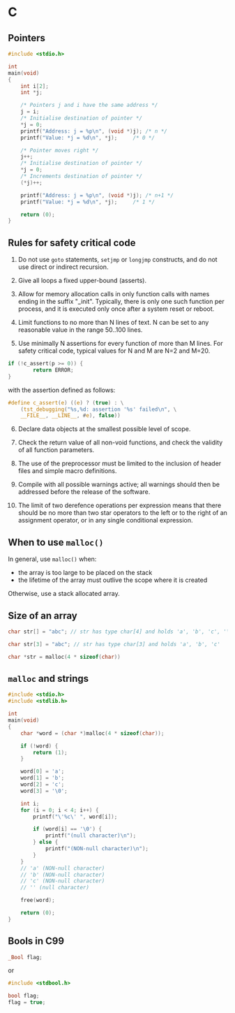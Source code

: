 # C

## Pointers

```c
#include <stdio.h>

int
main(void)
{
	int i[2];
	int *j;

	/* Pointers j and i have the same address */
	j = i;
	/* Initialise destination of pointer */
	*j = 0;
	printf("Address: j = %p\n", (void *)j); /* n */
	printf("Value: *j = %d\n", *j);		/* 0 */

	/* Pointer moves right */
	j++;
	/* Initialise destination of pointer */
	*j = 0;
	/* Increments destination of pointer */
	(*j)++;

	printf("Address: j = %p\n", (void *)j); /* n+1 */
	printf("Value: *j = %d\n", *j);		/* 1 */

	return (0);
}
```

## Rules for safety critical code

1. Do not use `goto` statements, `setjmp` or `longjmp` constructs, and do not
use direct or indirect recursion.

2. Give all loops a fixed upper-bound (asserts).

3. Allow for memory allocation calls in only function calls with names ending
in the suffix "\_init". Typically, there is only one such function per process,
and it is executed only once after a system reset or reboot.

4. Limit functions to no more than N lines of text. N can be set to any
reasonable value in the range 50..100 lines.

5. Use minimally N assertions for every function of more than M lines. For
safety critical code, typical values for N and M are N=2 and M=20.

```c
if (!c_assert(p >= 0)) {
		return ERROR;
}
```

with the assertion defined as follows:

```c
#define c_assert(e)	((e) ? (true) : \
	(tst_debugging("%s,%d: assertion '%s' failed\n", \
	__FILE__, __LINE__, #e), false))
```

6. Declare data objects at the smallest possible level of scope.

7. Check the return value of all non-void functions, and check the validity of
all function parameters.

8.  The use of the preprocessor must be limited to the inclusion of header
files and simple macro definitions.

9. Compile with all possible warnings active; all warnings should then be
addressed before the release of the software.

10. The limit of two derefence operations per expression means that there should
be no more than two star operators to the left or to the right of an assignment
operator, or in any single conditional expression.

## When to use `malloc()`

In general, use `malloc()` when:

-   the array is too large to be placed on the stack
-   the lifetime of the array must outlive the scope where it is created

Otherwise, use a stack allocated array.

## Size of an array

```c
char str[] = "abc"; // str has type char[4] and holds 'a', 'b', 'c', '\0'

char str[3] = "abc"; // str has type char[3] and holds 'a', 'b', 'c'

char *str = malloc(4 * sizeof(char))
```

## `malloc` and strings

```c
#include <stdio.h>
#include <stdlib.h>

int
main(void)
{
	char *word = (char *)malloc(4 * sizeof(char));

	if (!word) {
		return (1);
	}

	word[0] = 'a';
	word[1] = 'b';
	word[2] = 'c';
	word[3] = '\0';

	int i;
	for (i = 0; i < 4; i++) {
		printf("\'%c\' ", word[i]);

		if (word[i] == '\0') {
			printf("(null character)\n");
		} else {
			printf("(NON-null character)\n");
		}
	}
	// 'a' (NON-null character)
	// 'b' (NON-null character)
	// 'c' (NON-null character)
	// '' (null character)

	free(word);

	return (0);
}
```

## Bools in C99
```c
_Bool flag;
```

or 

```c
#include <stdbool.h>

bool flag;
flag = true;
```
